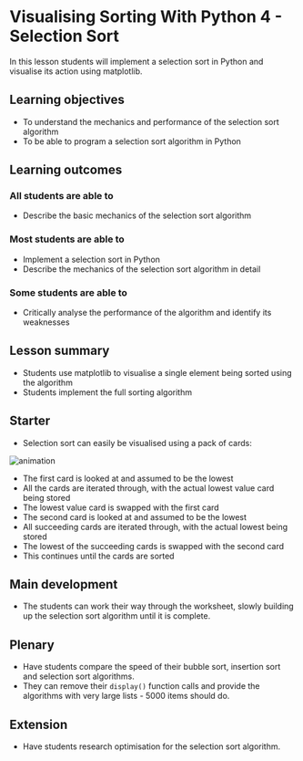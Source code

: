 # Visualising Sorting With Python 4 - Selection Sort

In this lesson students will implement a selection sort in Python and visualise its action using matplotlib.

## Learning objectives

- To understand the mechanics and performance of the selection sort algorithm
- To be able to program a selection sort algorithm in Python

## Learning outcomes

### All students are able to

- Describe the basic mechanics of the selection sort algorithm

### Most students are able to

- Implement a selection sort in Python
- Describe the mechanics of the selection sort algorithm in detail

### Some students are able to

- Critically analyse the performance of the algorithm and identify its weaknesses 

## Lesson summary

- Students use matplotlib to visualise a single element being sorted using the algorithm
- Students implement the full sorting algorithm

## Starter

- Selection sort can easily be visualised using a pack of cards:

![animation](images/selection_sort.gif)

- The first card is looked at and assumed to be the lowest
- All the cards are iterated through, with the actual lowest value card being stored
- The lowest value card is swapped with the first card
- The second card is looked at and assumed to be the lowest
- All succeeding cards are iterated through, with the actual lowest being stored
- The lowest of the succeeding cards is swapped with the second card
- This continues until the cards are sorted

## Main development

- The students can work their way through the worksheet, slowly building up the selection sort algorithm until it is complete.

## Plenary

- Have students compare the speed of their bubble sort, insertion sort and selection sort algorithms.
- They can remove their `display()` function calls and provide the algorithms with very large lists - 5000 items should do.


## Extension

- Have students research optimisation for the selection sort algorithm.
